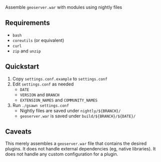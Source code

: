 Assemble `geoserver.war` with modules using nightly files


## Requirements

* `bash`
* `coreutils` (or equivalent)
* `curl`
* `zip` and `unzip`


## Quickstart

1. Copy `settings.conf.example` to `settings.conf`
2. Edit `settings.conf` as needed
   * `DATE`
   * `VERSION` and `BRANCH`
   * `EXTENSION_NAMES` and `COMMUNITY_NAMES`
3. Run `./gsawn settings.conf`
   * Nightly files are saved under `nightly/${BRANCH}/`
   * `geoserver.war` is saved under `build/${BRANCH}/${DATE}/`


## Caveats

This merely assembles a `geoserver.war` file that contains the desired plugins.
It does not handle external dependencies (eg, native libraries).
It does not handle any custom configuration for a plugin.
